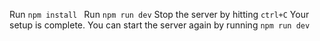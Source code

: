 Run `npm install `
Run     `npm run dev`
Stop the server by hitting `ctrl+C`
Your setup is complete. You can start the server again by running `npm run dev`